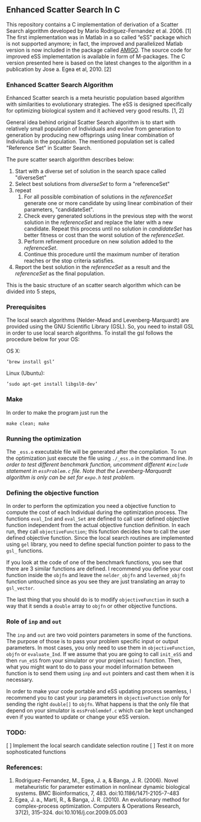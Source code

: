 ## Enhanced Scatter Search In C

This repository contains a C implementation of derivation of a Scatter Search algorithm developed by Mario Rodriguez-Fernandez et al. 2006. [1] The first implementation was in Matlab in a so called “eSS” package which is not supported anymore; in fact, the improved and parallelized Matlab version is now included in the package called [AMIGO](http://www.iim.csic.es/~amigo/). The source code for improved eSS implementation is available in form of M-packages. The C version presented here is based on the latest changes to the algorithm in a  publication by Jose a. Egea et al, 2010. [2]

### Enhanced Scatter Search Algorithm 

Enhanced Scatter search is a meta heuristic population based algorithm with similarities to evolutionary strategies. The eSS is designed specifically for optimizing biological system and it achieved very good results. [1, 2]

General idea behind original Scatter Search algorithm is to start with relatively small population of Individuals and evolve from generation to generation by producing new offsprings using linear combination of Individuals in the population. The mentioned population set is called "Reference Set" in Scatter Search.

The pure scatter search algorithm describes below:

1. Start with a  diverse set of solution in the search space called "diverseSet"
2. Select best solutions from _diverseSet_ to form a "referenceSet"
3. repeat
	1. For all possible combination of solutions in the _referenceSet_ generate one or more candidate by using linear combination of their parameters, "candidateSet".
	2. Check every generated solutions in the previous step with the worst solution in the _referenceSet_ and replace the later with a new candidate. Repeat this process until no solution in _candidateSet_ has better fitness or cost than the worst solution of the _referenceSet_.
	3. Perform refinement procedure on new solution added to the _referenceSet_.
	4. Continue this procedure until the maximum number of iteration reaches or the stop criteria satisfies.
4.	Report the best solution in the _referenceSet_ as a result and the _referenceSet_ as the final population.

This is the basic structure of an scatter search algorithm which can be divided into 5 steps, 


### Prerequisites

The local search algorithms (Nelder-Mead and Levenberg-Marquardt) are provided using the GNU Scientific Library (GSL). So, you need to install GSL in order to use local search algorithms. To install the gsl follows the procedure below for your OS:

OS X:
	
	’brew install gsl’

Linux (Ubuntu):

	’sudo apt-get install libgsl0-dev’

### Make

In order to make the program just run the
	
	make clean; make

### Running the optimization

The `_ess.o` executable file will be generated after the compilation. To run the optimization just execute the file using `./_ess.o` in the command line. *In order to test different benchmark function, uncomment different `#include` statement in `essProblem.c` file. Note that the Levenberg-Marquardt algorithm is only can be set for `expo.h` test problem.*

### Defining the objective function

In order to perform the optimization you need a objective function to compute the cost of each Individual during the optimization process. The functions `eval_Ind` and `eval_Set` are defined to call user defined objective function independent from the actual objective function definition. In each run, they call `objectiveFunction`; this function decides how to call the user defined objective function. Since the local search routines are implemented using `gel` library, you need to define special function pointer to pass to the `gsl_` functions.

If you look at the code of one of the benchmark functions, you see that there are 3 similar functions are defined. I recommend you define your cost function inside the `objfn` and leave the `nelder_objfn` and `levermed_objfn` function untouched since as you see they are just translating an array to `gsl_vector`. 

The last thing that you should do is to modify `objectiveFunction` in such a way that it sends a `double` array to `objfn` or other objective functions.

### Role of `inp` and `out`

The `inp` and `out` are two void pointers parameters in some of the functions. The purpose of those is to pass your problem specific input or output parameters. In most cases, you only need to use them in `objectiveFunction`, `objfn` or `evaluate_Ind`. If we assume that you are going to call `init_eSS` and then `run_eSS` from your simulator or your project `main()` function. Then, what you might want to do to pass your model information between function is to send them using `inp` and `out` pointers and cast them when it is necessary. 

In order to make your code portable and eSS updating process seamless, I recommend you to cast your `inp` parameters in  `objectiveFunction` only for sending the right `double[]` to `objfn`. What happens is that the only file that depend on your simulator is `essProblemdef.c` which can be kept unchanged even if you wanted to update or change your eSS version.

### TODO:
[ ] Implement the local search candidate selection routine
[ ] Test it on more sophosticated functions


### References:

1. Rodriguez-Fernandez, M., Egea, J. a, & Banga, J. R. (2006). Novel metaheuristic for parameter estimation in nonlinear dynamic biological systems. BMC Bioinformatics, 7, 483. doi:10.1186/1471-2105-7-483
2. Egea, J. a., Martí, R., & Banga, J. R. (2010). An evolutionary method for complex-process optimization. Computers & Operations Research, 37(2), 315–324. doi:10.1016/j.cor.2009.05.003
